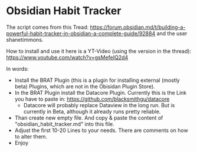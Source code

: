 # Obsidian Habit Tracker

The script comes from this Tread: https://forum.obsidian.md/t/building-a-powerful-habit-tracker-in-obsidian-a-complete-guide/92884 and the user shanetimmons. 

How to install and use it here is a YT-Video (using the version in the thread): https://www.youtube.com/watch?v=gsMefeIQ2d4

In words:
- Install the BRAT Plugin (this is a plugin for installing external (mostly beta) Plugins, which are not in the Obisidan Plugin Store).
- In the BRAT Plugin install the Datacore Plugin. Currently this is the Link you have to paste in: https://github.com/blacksmithgu/datacore
    - Datacore will probably replace Dataview in the long run. But is currently in Beta, although it already runs pretty reliable.
- Than create new empty file. And copy & paste the content of "obsidian_habit_tracker.md" into this file.
- Adjust the first 10-20 Lines to your needs. There are comments on how to alter them.
- Enjoy
